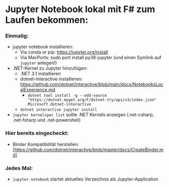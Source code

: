 # Jupyter Notebook lokal mit F# zum Laufen bekommen:

### Einmalig:

 - jupyter notebook installieren: 
    * Via conda or pip: https://jupyter.org/install
    * Via MacPorts: sudo port install py38-jupyter (und einen Symlink auf `jupyter` anlegen!)
 - .NET-Kernel zu Jupyter hinzufügen:
    * .NET 3.1 installieren
    * dotnet-interactive installieren: https://github.com/dotnet/interactive/blob/main/docs/NotebooksLocalExperience.md
        * `dotnet tool install -g --add-source "https://dotnet.myget.org/F/dotnet-try/api/v3/index.json" Microsoft.dotnet-interactive`
    * `dotnet interactive jupyter install`    
 - `jupyter kernelspec list` sollte .NET Kernels anzeigen (.net-csharp, .net-fsharp und .net-powershell)
 
 ### Hier bereits eingecheckt:
 
 - Binder Kompatibilität herstellen: [https://github.com/dotnet/interactive/blob/master/docs/CreateBinder.md]
 
 
### Jedes Mal:

- `jupyter notebook` startet aktuelles Verzeichnis als Jupyter-Application
 
 
 
 

